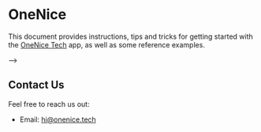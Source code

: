 # OneNice

This document provides instructions, tips and tricks for getting started with the [OneNice Tech](https://onenice.tech) app, as well as some reference examples.

-->
## Contact Us

Feel free to reach us out:

- Email: [hi@onenice.tech](mailto:hi@onenice.tech)